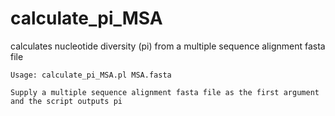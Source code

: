 # calculate_pi_MSA
calculates nucleotide diversity (pi) from a multiple sequence alignment fasta file


`Usage: calculate_pi_MSA.pl MSA.fasta`

`Supply a multiple sequence alignment fasta file as the first argument and the script outputs pi`
